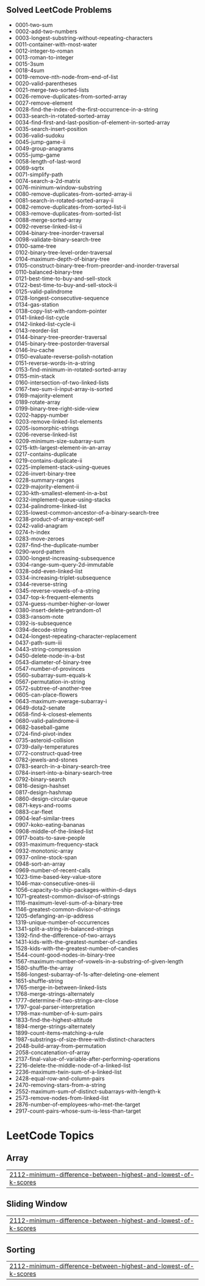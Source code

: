 ## Solved LeetCode Problems
- 0001-two-sum
- 0002-add-two-numbers
- 0003-longest-substring-without-repeating-characters
- 0011-container-with-most-water
- 0012-integer-to-roman
- 0013-roman-to-integer
- 0015-3sum
- 0018-4sum
- 0019-remove-nth-node-from-end-of-list
- 0020-valid-parentheses
- 0021-merge-two-sorted-lists
- 0026-remove-duplicates-from-sorted-array
- 0027-remove-element
- 0028-find-the-index-of-the-first-occurrence-in-a-string
- 0033-search-in-rotated-sorted-array
- 0034-find-first-and-last-position-of-element-in-sorted-array
- 0035-search-insert-position
- 0036-valid-sudoku
- 0045-jump-game-ii
- 0049-group-anagrams
- 0055-jump-game
- 0058-length-of-last-word
- 0069-sqrtx
- 0071-simplify-path
- 0074-search-a-2d-matrix
- 0076-minimum-window-substring
- 0080-remove-duplicates-from-sorted-array-ii
- 0081-search-in-rotated-sorted-array-ii
- 0082-remove-duplicates-from-sorted-list-ii
- 0083-remove-duplicates-from-sorted-list
- 0088-merge-sorted-array
- 0092-reverse-linked-list-ii
- 0094-binary-tree-inorder-traversal
- 0098-validate-binary-search-tree
- 0100-same-tree
- 0102-binary-tree-level-order-traversal
- 0104-maximum-depth-of-binary-tree
- 0105-construct-binary-tree-from-preorder-and-inorder-traversal
- 0110-balanced-binary-tree
- 0121-best-time-to-buy-and-sell-stock
- 0122-best-time-to-buy-and-sell-stock-ii
- 0125-valid-palindrome
- 0128-longest-consecutive-sequence
- 0134-gas-station
- 0138-copy-list-with-random-pointer
- 0141-linked-list-cycle
- 0142-linked-list-cycle-ii
- 0143-reorder-list
- 0144-binary-tree-preorder-traversal
- 0145-binary-tree-postorder-traversal
- 0146-lru-cache
- 0150-evaluate-reverse-polish-notation
- 0151-reverse-words-in-a-string
- 0153-find-minimum-in-rotated-sorted-array
- 0155-min-stack
- 0160-intersection-of-two-linked-lists
- 0167-two-sum-ii-input-array-is-sorted
- 0169-majority-element
- 0189-rotate-array
- 0199-binary-tree-right-side-view
- 0202-happy-number
- 0203-remove-linked-list-elements
- 0205-isomorphic-strings
- 0206-reverse-linked-list
- 0209-minimum-size-subarray-sum
- 0215-kth-largest-element-in-an-array
- 0217-contains-duplicate
- 0219-contains-duplicate-ii
- 0225-implement-stack-using-queues
- 0226-invert-binary-tree
- 0228-summary-ranges
- 0229-majority-element-ii
- 0230-kth-smallest-element-in-a-bst
- 0232-implement-queue-using-stacks
- 0234-palindrome-linked-list
- 0235-lowest-common-ancestor-of-a-binary-search-tree
- 0238-product-of-array-except-self
- 0242-valid-anagram
- 0274-h-index
- 0283-move-zeroes
- 0287-find-the-duplicate-number
- 0290-word-pattern
- 0300-longest-increasing-subsequence
- 0304-range-sum-query-2d-immutable
- 0328-odd-even-linked-list
- 0334-increasing-triplet-subsequence
- 0344-reverse-string
- 0345-reverse-vowels-of-a-string
- 0347-top-k-frequent-elements
- 0374-guess-number-higher-or-lower
- 0380-insert-delete-getrandom-o1
- 0383-ransom-note
- 0392-is-subsequence
- 0394-decode-string
- 0424-longest-repeating-character-replacement
- 0437-path-sum-iii
- 0443-string-compression
- 0450-delete-node-in-a-bst
- 0543-diameter-of-binary-tree
- 0547-number-of-provinces
- 0560-subarray-sum-equals-k
- 0567-permutation-in-string
- 0572-subtree-of-another-tree
- 0605-can-place-flowers
- 0643-maximum-average-subarray-i
- 0649-dota2-senate
- 0658-find-k-closest-elements
- 0680-valid-palindrome-ii
- 0682-baseball-game
- 0724-find-pivot-index
- 0735-asteroid-collision
- 0739-daily-temperatures
- 0772-construct-quad-tree
- 0782-jewels-and-stones
- 0783-search-in-a-binary-search-tree
- 0784-insert-into-a-binary-search-tree
- 0792-binary-search
- 0816-design-hashset
- 0817-design-hashmap
- 0860-design-circular-queue
- 0871-keys-and-rooms
- 0883-car-fleet
- 0904-leaf-similar-trees
- 0907-koko-eating-bananas
- 0908-middle-of-the-linked-list
- 0917-boats-to-save-people
- 0931-maximum-frequency-stack
- 0932-monotonic-array
- 0937-online-stock-span
- 0948-sort-an-array
- 0969-number-of-recent-calls
- 1023-time-based-key-value-store
- 1046-max-consecutive-ones-iii
- 1056-capacity-to-ship-packages-within-d-days
- 1071-greatest-common-divisor-of-strings
- 1116-maximum-level-sum-of-a-binary-tree
- 1146-greatest-common-divisor-of-strings
- 1205-defanging-an-ip-address
- 1319-unique-number-of-occurrences
- 1341-split-a-string-in-balanced-strings
- 1392-find-the-difference-of-two-arrays
- 1431-kids-with-the-greatest-number-of-candies
- 1528-kids-with-the-greatest-number-of-candies
- 1544-count-good-nodes-in-binary-tree
- 1567-maximum-number-of-vowels-in-a-substring-of-given-length
- 1580-shuffle-the-array
- 1586-longest-subarray-of-1s-after-deleting-one-element
- 1651-shuffle-string
- 1765-merge-in-between-linked-lists
- 1768-merge-strings-alternately
- 1777-determine-if-two-strings-are-close
- 1797-goal-parser-interpretation
- 1798-max-number-of-k-sum-pairs
- 1833-find-the-highest-altitude
- 1894-merge-strings-alternately
- 1899-count-items-matching-a-rule
- 1987-substrings-of-size-three-with-distinct-characters
- 2048-build-array-from-permutation
- 2058-concatenation-of-array
- 2137-final-value-of-variable-after-performing-operations
- 2216-delete-the-middle-node-of-a-linked-list
- 2236-maximum-twin-sum-of-a-linked-list
- 2428-equal-row-and-column-pairs
- 2470-removing-stars-from-a-string
- 2552-maximum-sum-of-distinct-subarrays-with-length-k
- 2573-remove-nodes-from-linked-list
- 2876-number-of-employees-who-met-the-target
- 2917-count-pairs-whose-sum-is-less-than-target

<!---LeetCode Topics Start-->
# LeetCode Topics
## Array
|  |
| ------- |
| [2112-minimum-difference-between-highest-and-lowest-of-k-scores](https://github.com/kushalpatel2210/LeetCode/tree/master/2112-minimum-difference-between-highest-and-lowest-of-k-scores) |
## Sliding Window
|  |
| ------- |
| [2112-minimum-difference-between-highest-and-lowest-of-k-scores](https://github.com/kushalpatel2210/LeetCode/tree/master/2112-minimum-difference-between-highest-and-lowest-of-k-scores) |
## Sorting
|  |
| ------- |
| [2112-minimum-difference-between-highest-and-lowest-of-k-scores](https://github.com/kushalpatel2210/LeetCode/tree/master/2112-minimum-difference-between-highest-and-lowest-of-k-scores) |
<!---LeetCode Topics End-->